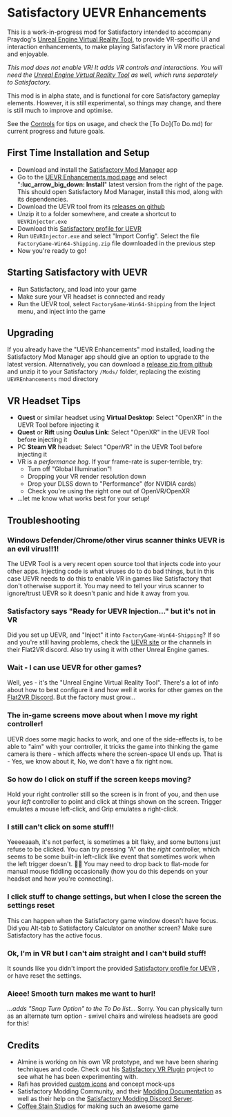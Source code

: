 # Satisfactory UEVR Enhancements

This is a work-in-progress mod for Satisfactory intended to accompany Praydog's [Unreal Engine Virtual Reality Tool](https://uevr.io/), to provide VR-specific UI and interaction enhancements, to make playing Satisfactory in VR more practical and enjoyable.

*This mod does not enable VR! It adds VR controls and interactions. You will need the [Unreal Engine Virtual Reality Tool](https://uevr.io/) as well, which runs separately to Satisfactory.*

This mod is in alpha state, and is functional for core Satisfactory gameplay elements. However, it is still experimental, so things may change, and there is still much to improve and optimise.

See the [Controls](Controls.md) for tips on usage, and check the [To Do](To Do.md) for current progress and future goals.

## First Time Installation and Setup

- Download and install the [Satisfactory Mod Manager](https://ficsit.app/) app
- Go to the [UEVR Enhancements mod page](https://ficsit.app/mod/UEVREnhancements) and select "**:luc_arrow_big_down: Install**" latest version from the right of the page. This should open Satisfactory Mod Manager, install this mod, along with its dependencies. 
- Download the UEVR tool from its [releases on github](https://github.com/praydog/UEVR/releases)
- Unzip it to a folder somewhere, and create a shortcut to `UEVRInjector.exe`
- Download this [Satisfactory profile for UEVR](UEVR/FactoryGame-Win64-Shipping.zip)
- Run `UEVRInjector.exe` and select "Import Config". Select the file `FactoryGame-Win64-Shipping.zip` file downloaded in the previous step
- Now you're ready to go!

## Starting Satisfactory with UEVR

- Run Satisfactory, and load into your game
- Make sure your VR headset is connected and ready
- Run the UEVR tool, select `FactoryGame-Win64-Shipping` from the Inject menu, and inject into the game

## Upgrading

If you already have the "UEVR Enhancements" mod installed, loading the Satisfactory Mod Manager app should give an option to upgrade to the latest version.
Alternatively, you can download a [release zip from github](https://github.com/dortamur/satisfactory-uevr-enhancements/releases) and unzip it to your Satisfactory `/Mods/` folder, replacing the existing `UEVREnhancements` mod directory

## VR Headset Tips

- **Quest** or similar headset using **Virtual Desktop**: Select "OpenXR" in the UEVR Tool before injecting it
- **Quest** or **Rift** using **Oculus Link**: Select "OpenXR" in the UEVR Tool before injecting it
- PC **Steam VR** headset: Select "OpenVR" in the UEVR Tool before injecting it
- VR is a *performance hog*. If your frame-rate is super-terrible, try:
	- Turn off "Global Illumination"!
	- Dropping your VR render resolution down
	- Drop your DLSS down to "Performance" (for NVIDIA cards)
	- Check you're using the right one out of OpenVR/OpenXR
- ...let me know what works best for your setup!

## Troubleshooting

### Windows Defender/Chrome/other virus scanner thinks UEVR is an evil virus!!1!
The UEVR Tool is a very recent open source tool that injects code into your other apps. Injecting code is what viruses do to do bad things, but in this case UEVR needs to do this to enable VR in games like Satisfactory that don't otherwise support it.
You may need to tell your virus scanner to ignore/trust UEVR so it doesn't panic and hide it away from you.
### Satisfactory says "Ready for UEVR Injection..." but it's not in VR
Did you set up UEVR, and "Inject" it into `FactoryGame-Win64-Shipping`? If so and you're still having problems, check the [UEVR site](https://uevr.io/) or the channels in their Flat2VR discord. Also try using it with other Unreal Engine games.
### Wait - I can use UEVR for other games?
Well, yes - it's the "Unreal Engine Virtual Reality Tool". There's a lot of info about how to best configure it and how well it works for other games on the [Flat2VR Discord](https://flat2vr.com/). But the factory must grow...
### The in-game screens move about when I move my right controller!
UEVR does some magic hacks to work, and one of the side-effects is, to be able to "aim" with your controller, it tricks the game into thinking the game camera is there - which affects where the screen-space UI ends up. That is - Yes, we know about it, No, we don't have a fix right now.
### So how do I click on stuff if the screen keeps moving?
Hold your right controller still so the screen is in front of you, and then use your *left* controller to point and click at things shown on the screen. Trigger emulates a mouse left-click, and Grip emulates a right-click.
### I still can't click on some stuff!!
Yeeeeaaah, it's not perfect, is sometimes a bit flaky, and some buttons just refuse to be clicked. You can try pressing "A" on the *right* controller, which seems to be some built-in left-click like event that sometimes work when the left trigger doesn't. 🤷‍♂️
You may need to drop back to flat-mode for manual mouse fiddling occasionally (how you do this depends on your headset and how you're connecting).
### I click stuff to change settings, but when I close the screen the settings reset
This can happen when the Satisfactory game window doesn't have focus. Did you Alt-tab to Satisfactory Calculator on another screen? Make sure Satisfactory has the active focus.
### Ok, I'm in VR but I can't aim straight and I can't build stuff!
It sounds like you didn't import the provided [Satisfactory profile for UEVR](UEVR/FactoryGame-Win64-Shipping.zip) , or have reset the settings.
### Aieee! Smooth turn makes me want to hurl!
*...adds "Snap Turn Option" to the To Do list...*
Sorry. You can physically turn as an alternate turn option - swivel chairs and wireless headsets are good for this!

## Credits

- Almine is working on his own VR prototype, and we have been sharing techniques and code. Check out his [Satisfactory VR Plugin](https://github.com/Almine2/SatisfactoryVRPlugins) project to see what he has been experimenting with.
- Rafi has provided [custom icons](https://github.com/rccrossde/Satisfactory_VRicons) and concept mock-ups
- Satisfactory Modding Community, and their [Modding Documentation](https://docs.ficsit.app/satisfactory-modding/) as well as their help on the [Satisfactory Modding Discord Server](https://discord.gg/xkVJ73E).
- [Coffee Stain Studios](https://www.coffeestainstudios.com/) for making such an awesome game